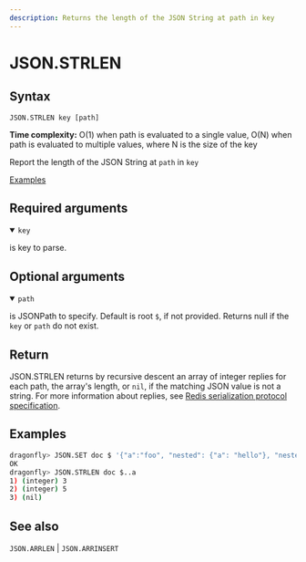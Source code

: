 ```yaml
---
description: Returns the length of the JSON String at path in key
---
```


# JSON.STRLEN

## Syntax

    JSON.STRLEN key [path]

**Time complexity:** O(1) when path is evaluated to a single value, O(N) when path is evaluated to multiple values, where N is the size of the key

Report the length of the JSON String at `path` in `key`

[Examples](#examples)

## Required arguments

<details open><summary><code>key</code></summary> 

is key to parse.
</details>

## Optional arguments

<details open><summary><code>path</code></summary> 

is JSONPath to specify. Default is root `$`, if not provided. Returns null if the `key` or `path` do not exist.
</details>

## Return

JSON.STRLEN returns by recursive descent an array of integer replies for each path, the array's length, or `nil`, if the matching JSON value is not a string.
For more information about replies, see [Redis serialization protocol specification](https://redis.io/docs/reference/protocol-spec). 

## Examples

``` bash
dragonfly> JSON.SET doc $ '{"a":"foo", "nested": {"a": "hello"}, "nested2": {"a": 31}}'
OK
dragonfly> JSON.STRLEN doc $..a
1) (integer) 3
2) (integer) 5
3) (nil)
```

## See also

`JSON.ARRLEN` | `JSON.ARRINSERT` 